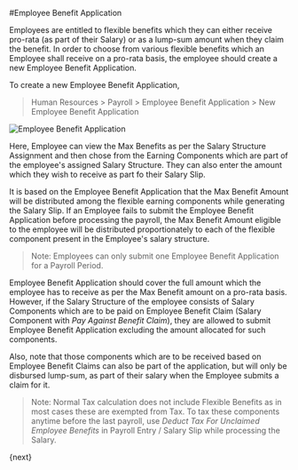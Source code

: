<!-- add-breadcrumbs -->
#Employee Benefit Application

Employees are entitled to flexible benefits which they can either receive pro-rata (as part of their Salary) or as a lump-sum amount when they claim the benefit. In order to choose from various flexible benefits which an Employee shall receive on a pro-rata basis, the employee should create a new Employee Benefit Application.

To create a new Employee Benefit Application,

> Human Resources > Payroll > Employee Benefit Application > New Employee Benefit Application

<img class="screenshot" alt="Employee Benefit Application" src="{{docs_base_url}}/assets/img/human-resources/employee-benefit-application.png">

Here, Employee can view the Max Benefits as per the Salary Structure Assignment and then chose from the Earning Components which are part of the employee's assigned Salary Structure. They can also enter the amount which they wish to receive as part fo their Salary Slip.

It is based on the Employee Benefit Application that the Max Benefit Amount will be distributed among the flexible earning components while generating the Salary Slip. If an Employee fails to submit the Employee Benefit Application before processing the payroll, the Max Benefit Amount eligible to the employee will be distributed proportionately to each of the flexible component present in the Employee's salary structure.

> Note: Employees can only submit one Employee Benefit Application for a Payroll Period.

Employee Benefit Application should cover the full amount which the employee has to receive as per the Max Benefit amount on a pro-rata basis. However, if the Salary Structure of the employee consists of Salary Components which are to be paid on Employee Benefit Claim (Salary Component with _Pay Against Benefit Claim_), they are allowed to submit Employee Benefit Application excluding the amount allocated for such components.

Also, note that those components which are to be received based on Employee Benefit Claims can also be part of the application, but will only be disbursed lump-sum, as part of their salary when the Employee submits a claim for it.

> Note: Normal Tax calculation does not include Flexible Benefits as in most cases these are exempted from Tax. To tax these components anytime before the last payroll, use _Deduct Tax For Unclaimed Employee Benefits_ in Payroll Entry / Salary Slip while processing the Salary.

{next}
